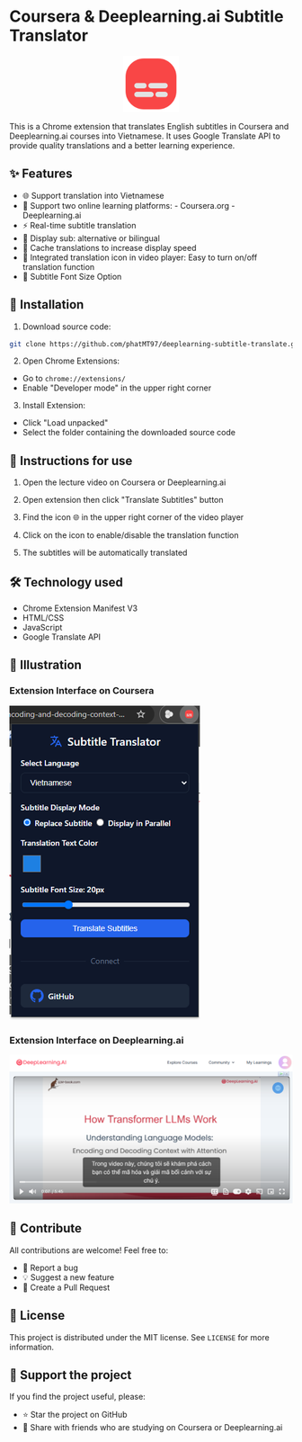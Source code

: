 # Coursera & Deeplearning.ai Subtitle Translator

<div align="center">
<img src="icons/icon128.png" alt="Extension Icon" width="100"/>
</div>

This is a Chrome extension that translates English subtitles in Coursera and Deeplearning.ai courses into Vietnamese. It uses Google Translate API to provide quality translations and a better learning experience.

## ✨ Features

- 🌐 Support translation into Vietnamese
- 🎯 Support two online learning platforms:
      - Coursera.org
      - Deeplearning.ai
- ⚡ Real-time subtitle translation
- 🔄 Display sub: alternative or bilingual
- 💾 Cache translations to increase display speed
- 🎨 Integrated translation icon in video player: Easy to turn on/off translation function
- 🧩 Subtitle Font Size Option


## 🚀 Installation

1. Download source code:
```bash
git clone https://github.com/phatMT97/deeplearning-subtitle-translate.git
```

2. Open Chrome Extensions:
- Go to `chrome://extensions/`
- Enable "Developer mode" in the upper right corner

3. Install Extension:
- Click "Load unpacked"
- Select the folder containing the downloaded source code

## 📖 Instructions for use

1. Open the lecture video on Coursera or Deeplearning.ai

2. Open extension then click "Translate Subtitles" button

3. Find the icon 🌐 in the upper right corner of the video player

4. Click on the icon to enable/disable the translation function

5. The subtitles will be automatically translated

## 🛠️ Technology used

- Chrome Extension Manifest V3
- HTML/CSS
- JavaScript
- Google Translate API

## 📸 Illustration

### Extension Interface on Coursera
![Extension Interface](images/extension.png)

### Extension Interface on Deeplearning.ai
![Translated Subtitles](images/example-image.png)

## 🤝 Contribute

All contributions are welcome! Feel free to:

- 🐛 Report a bug
- 💡 Suggest a new feature
- 🔧 Create a Pull Request

## 📝 License

This project is distributed under the MIT license. See `LICENSE` for more information.

## 💖 Support the project

If you find the project useful, please:
- ⭐ Star the project on GitHub
- 📢 Share with friends who are studying on Coursera or Deeplearning.ai
